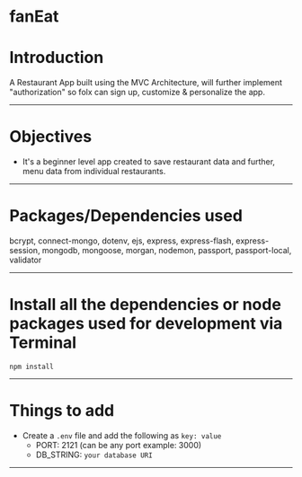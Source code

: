 # fanEat
# Introduction

A Restaurant App built using the MVC Architecture, will further implement "authorization" so folx can sign up, customize & personalize the app.


---

# Objectives

- It's a beginner level app created to save restaurant data and further, menu data from individual restaurants.

---


# Packages/Dependencies used 

bcrypt, connect-mongo, dotenv, ejs, express, express-flash, express-session, mongodb, mongoose, morgan, nodemon, passport, passport-local, validator

---

# Install all the dependencies or node packages used for development via Terminal

`npm install` 

---

# Things to add

- Create a `.env` file and add the following as `key: value` 
  - PORT: 2121 (can be any port example: 3000) 
  - DB_STRING: `your database URI` 
 ---
 



